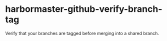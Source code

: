 # harbormaster-github-verify-branch-tag
Verify that your branches are tagged before merging into a shared branch.
